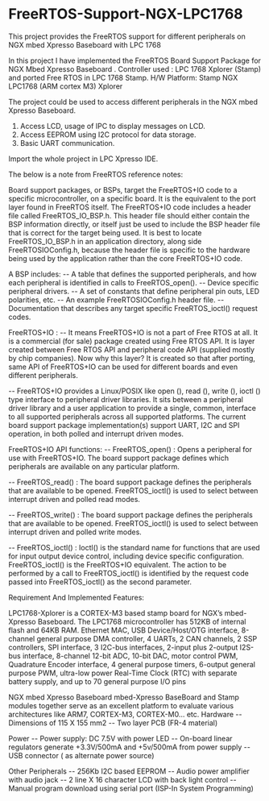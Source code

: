 # FreeRTOS-Support-NGX-LPC1768
This project provides the FreeRTOS support for different peripherals on NGX mbed Xpresso Baseboard with LPC 1768


In this project I have implemented the FreeRTOS Board Support Package for NGX Mbed Xpresso Baseboard . 
Controller used : LPC 1768 Xplorer (Stamp) and ported Free RTOS in LPC 1768 Stamp.
H/W Platform: Stamp NGX LPC1768 (ARM cortex M3) Xplorer

The project could be used to access different peripherals in the NGX mbed Xpresso Baseboard.
1. Access LCD, usage of IPC to display messages on LCD.
2. Access EEPROM using I2C protocol for data storage.
3. Basic UART communication.

Import the whole project in LPC Xpresso IDE.

The below is a note from FreeRTOS reference notes:

Board support packages, or BSPs, target the FreeRTOS+IO code to a specific microcontroller, on a specific board. 
It is the equivalent to the port layer found in FreeRTOS itself. 
The FreeRTOS+IO code includes a header file called FreeRTOS_IO_BSP.h. 
This header file should either contain the BSP information directly, or itself just be used to include the BSP header file that is correct for the target being used. 
It is best to locate FreeRTOS_IO_BSP.h in an application directory, along side FreeRTOSIOConfig.h, because the header file is specific to the hardware being used by the application rather than the core FreeRTOS+IO code. 

A BSP includes: 
-- A table that defines the supported peripherals, and how each peripheral is identified in calls to FreeRTOS_open(). 
-- Device specific peripheral drivers. 
-- A set of constants that define peripheral pin outs, LED polarities, etc. 
-- An example FreeRTOSIOConfig.h header file.
-- Documentation that describes any target specific FreeRTOS_ioctl() request codes.

FreeRTOS+IO :
-- It means FreeRTOS+IO is not a part of Free RTOS at all. 
It is a commercial (for sale) package created using Free RTOS API. 
It is layer created between Free RTOS API and peripheral code API (supplied mostly by chip companies). Now why this layer?
It is created so that after porting, same API of FreeRTOS+IO can be used for different boards and even different peripherals.

-- FreeRTOS+IO provides a Linux/POSIX like open (), read (), write (), ioctl () type interface to peripheral driver libraries. 
It sits between a peripheral driver library and a user application to provide a single, common, interface to all supported peripherals across all supported platforms. 
The current board support package implementation(s) support UART, I2C and SPI operation, in both polled and interrupt driven modes.

FreeRTOS+IO API functions: 
-- FreeRTOS_open() : Opens a peripheral for use with FreeRTOS+IO. 
The board support package defines which peripherals are available on any particular platform.

-- FreeRTOS_read() : The board support package defines the peripherals that are available to be opened. 
FreeRTOS_ioctl() is used to select between interrupt driven and polled read modes.

-- FreeRTOS_write() : The board support package defines the peripherals that are available to be opened. 
FreeRTOS_ioctl() is used to select between interrupt driven and polled write modes.

-- FreeRTOS_ioctl() : Ioctl() is the standard name for functions that are used for input output device control, including device specific configuration.
FreeRTOS_ioctl() is the FreeRTOS+IO equivalent. The action to be performed by a call to FreeRTOS_ioctl() is identified by the request code passed into FreeRTOS_ioctl() as the second parameter.

Requirement And Implemented Features:

LPC1768-Xplorer is a CORTEX-M3 based stamp board for NGX’s mbed-Xpresso Baseboard. 
The LPC1768 microcontroller has 512KB of internal flash and 64KB RAM. 
Ethernet MAC, USB Device/Host/OTG interface, 8-channel general purpose DMA controller, 4 UARTs, 2 CAN channels, 2 SSP controllers, SPI interface, 3 I2C-bus interfaces, 2-input plus 2-output I2S-bus interface, 8-channel 12-bit ADC, 10-bit DAC, motor control PWM, Quadrature Encoder interface, 4 general purpose timers, 6-output general purpose PWM, ultra-low power Real-Time Clock (RTC) with separate battery supply, and up to 70 general purpose I/O pins

NGX mbed Xpresso Baseboard mbed-Xpresso BaseBoard and Stamp modules together serve as an excellent platform to evaluate various architectures like ARM7, CORTEX-M3, CORTEX-M0... etc. 
Hardware
-- Dimensions of 115 X 155 mm2
-- Two layer PCB (FR-4 material)

Power
-- Power supply: DC 7.5V with power LED
-- On-board linear regulators generate +3.3V/500mA and +5v/500mA from power supply
-- USB connector ( as alternate power source)

Other Peripherals
-- 256Kb I2C based EEPROM
-- Audio power amplifier with audio jack
-- 2 line X 16 character LCD with back light control
-- Manual program download using serial port (ISP-In System Programming)
